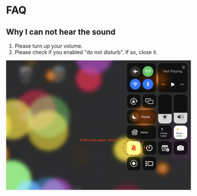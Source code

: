 FAQ
====


Why I can not hear the sound
-------------

1. Please turn up your volume.
1. Please check if you enabled "do not disturb". If so, close it.
<img src="./images/nosound.png">